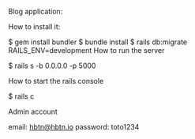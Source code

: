 Blog application:

How to install it:

$ gem install bundler
$ bundle install
$ rails db:migrate RAILS_ENV=development
How to run the server

$ rails s -b 0.0.0.0 -p 5000

How to start the rails console

$ rails c

Admin account

email: hbtn@hbtn.io
password: toto1234
